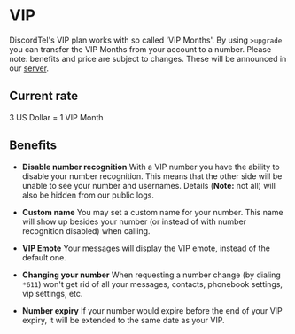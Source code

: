 #	VIP

DiscordTel's VIP plan works with so called 'VIP Months'. By using `>upgrade` you can transfer the VIP Months from your account to a number.
Please note: benefits and price are subject to changes. These will be announced in our [server][serverInvite].

## Current rate
3 US Dollar = 1 VIP Month

##	Benefits

*	**Disable number recognition**
	With a VIP number you have the ability to disable your number recognition.
	This means that the other side will be unable to see your number and usernames.
	Details (**Note:** not all) will also be hidden from our public logs.

*	**Custom name**
	You may set a custom name for your number.
	This name will show up besides your number (or instead of with number recognition disabled) when calling.
	
*	**VIP Emote**
	Your messages will display the VIP emote, instead of the default one.
	
*	**Changing your number**
	When requesting a number change (by dialing `*611`) won't get rid of all your messages, contacts, phonebook settings, vip settings, etc.

*	**Number expiry**
	If your number would expire before the end of your VIP expiry, it will be extended to the same date as your VIP.
	
	[serverInvite]: https://discord.gg/qRVxY55
